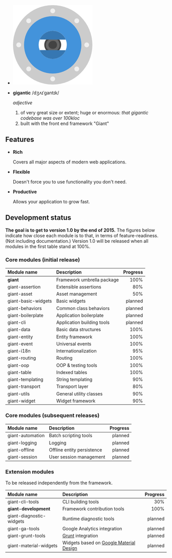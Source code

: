 <!-- @@@page:index@@@ -->
<!-- @@@title:GiantJS@@@ -->

- ![GiantJS logo](images/giantjs-logo.png)
- **gigantic** /dʒʌɪˈɡantɪk/
 
  *adjective*
  
  1. of very great size or extent; huge or enormous: *that gigantic codebase was over 100kloc*
  2. built with the front end framework "Giant"
  
Features
--------

- **Rich**

  Covers all major aspects of modern web applications.

- **Flexible**

  Doesn't force you to use functionality you don't need.

- **Productive**

  Allows your application to grow fast.
  
Development status
------------------

**The goal is to get to version 1.0 by the end of 2015.** The figures below indicate how close each module is to that, in terms of feature-readiness. (Not including documentation.) Version 1.0 will be released when all modules in the first table stand at 100%.

### Core modules (initial release)

| Module name | Description | Progress
|:------------|:------------|----------:
| **giant** | Framework umbrella package | 100%
| giant-assertion | Extensible assertions | 80%
| giant-asset | Asset management | 50%
| giant-basic-widgets | Basic widgets | planned
| giant-behaviors | Common class behaviors | planned
| giant-boilerplate | Application boilerplate | planned
| giant-cli | Application building tools | planned
| giant-data | Basic data structures | 100%
| giant-entity | Entity framework | 100%
| giant-event | Universal events | 100%
| giant-i18n | Internationalization | 95%
| giant-routing | Routing | 100%
| giant-oop | OOP & testing tools | 100%
| giant-table | Indexed tables | 100%
| giant-templating | String templating | 90%
| giant-transport | Transport layer | 80%
| giant-utils | General utility classes | 90%
| giant-widget | Widget framework | 90%

### Core modules (subsequent releases)

| Module name | Description | Progress
|:------------|:------------|---------:
| giant-automation | Batch scripting tools | planned
| giant-logging | Logging | planned
| giant-offline | Offline entity persistence | planned
| giant-session | User session management | planned

### Extension modules

To be released independently from the framework.

| Module name | Description | Progress
|:------------|:------------|---------:
| giant-cli-tools | CLI building tools | 30%
| **giant-development** | Framework contribution tools | 100%
| giant-diagnostic-widgets | Runtime diagnostic tools | planned
| giant-ga-tools | Google Analytics integration | planned
| giant-grunt-tools | [Grunt](http://gruntjs.com/) integration | planned
| giant-material-widgets | Widgets based on [Google Material Design](https://www.google.com/design/spec/material-design) | planned
